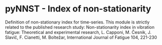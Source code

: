 # pyNNST - Index of non-stationarity
 
Definition of non-stationary index for time-series. This module is strictly related to the published research study:
Non-stationarity index in vibration fatigue: Theoretical and experimental research, L. Capponi, M. Česnik, J. Slavič, F. Cianetti, M. Boltežar, International Journal of Fatigue 104, 221-230
